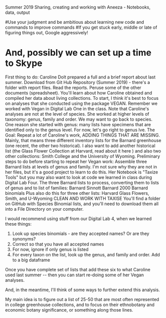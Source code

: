 Summer 2019
Sharing, creating and working with Aneeza - Notebooks, data, output


#Use your judgment and be ambitious about learning new code and commands to improve commands
#If you get stuck early, middle or late of figuring things out, Google aggressively!
# And, possibly we can set up a time to Skype

First thing to do: Caroline Dolt prepared a full and a brief report about last summer. 
Download from Git Hub Repository (Summer 2019) - there's a folder with report files.
Read the reports. Peruse some of the other documents (spreadsheet). 
You'll learn about how Caroline obtained and compiled her data about living collections. To start, I think it's best to focus on analyses that she conducted using the package VEGAN. Remember we worked with Vegan in Digital Lab One in the class. 
Note that Caroline's analyses are not at the level of species. She worked at higher levels of taxonomy: genus, family and order. We may want to go back to species. One reason she started with genus: many lists have specimens that are identified only to the genus level. For now, let's go right to genus lve. 
The Goal: Repeat a lot of Caroline's work, ADDING THINGS THAT ARE MISSING. Mainly, that means three different inventory lists for the Barnard greenhouse (one recent, the other two historical). I also want to add another historical list (the Glass Flower Collection at Harvard, read about it here ) and also two other collections: Smith College and the University of Wyoming. 
Preliminary steps to do before starting to repeat her Vegan work:
Assemble three Barnard lists at levels of genus and family. I'm not sure why they are not in her files, but it's a good project to learn to do this. 
Her Notebook is "Taxize Tools" but you may also want to look at code we learned in class during Digital Lab Four. 
The three Barnard lists to process, converting them to lists of genus and to list of families: 
Barnard Sinnott
Barnard 2000
Barnard binomials
Plus also do this for three other lists: Harvard Glass Flowers, Smith, and U-Wyoming
CLEAN AND WORK WITH TAXISE 
You'll find a folder on GitHub with Species Binomial lists, and you'll need to download them all into a File Directory on your computer. 

I would recommend using stuff from our Digital Lab 4, when we learned these things:
1. Look up species binomials - are they accepted names? Or are they synonyms?
2. Correct so that you have all accepted names
3. For now, ignore if only genus is listed 
4. For every taxon on the list, look up the genus, and family and order. Add to a big dataframe



Once you have complete set of lists that add these six to what Caroline used last summer -- then you can start re-doing some of her Vegan analyses. 

And, in the meantime, I'll think of some ways to further extend this analysis. 

My main idea is to figure out a list of 25-50 that are most often represented in college greenhouse collections, and to focus on their ethnobotany and economic botany significance, or something along those lines. 
